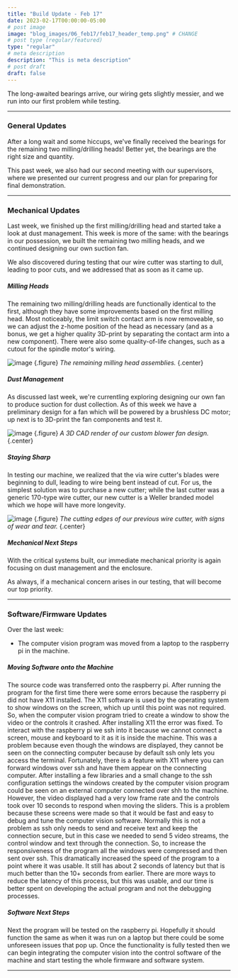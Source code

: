 ```yaml
---
title: "Build Update - Feb 17"
date: 2023-02-17T00:00:00-05:00
# post image
image: "blog_images/06_feb17/feb17_header_temp.png" # CHANGE
# post type (regular/featured)
type: "regular"
# meta description
description: "This is meta description"
# post draft
draft: false
---
```


The long-awaited bearings arrive, our wiring gets slightly messier, and we run into our first problem while testing.

<hr>

### General Updates

After a long wait and some hiccups, we've finally received the bearings for the remaining two milling/drilling heads! Better yet, the bearings are the right size and quantity.

This past week, we also had our second meeting with our supervisors, where we presented our current progress and our plan for preparing for final demonstration.

<hr>

### Mechanical Updates

Last week, we finished up the first milling/drilling head and started take a look at dust management. This week is more of the same: with the bearings in our possession, we built the remaining two milling heads, and we continued designing our own suction fan.

We also discovered during testing that our wire cutter was starting to dull, leading to poor cuts, and we addressed that as soon as it came up.

##### Milling Heads

The remaining two milling/drilling heads are functionally identical to the first, although they have some improvements based on the first milling head. Most noticeably, the limit switch contact arm is now removeable, so we can adjust the z-home position of the head as necessary (and as a bonus, we get a higher quality 3D-print by separating the contact arm into a new component). There were also some quality-of-life changes, such as a cutout for the spindle motor's wiring.

![image](../../blog_images/06_feb17/heads_1.jpg)
{.figure}
_The remaining milling head assemblies._
{.center}

##### Dust Management

As discussed last week, we're currentling exploring designing our own fan to produce suction for dust collection. As of this week we have a preliminary design for a fan which will be powered by a brushless DC motor; up next is to 3D-print the fan components and test it.

![image](../../blog_images/06_feb17/fan_cad.png)
{.figure}
_A 3D CAD render of our custom blower fan design._
{.center}

##### Staying Sharp

In testing our machine, we realized that the via wire cutter's blades were beginning to dull, leading to wire being bent instead of cut. For us, the simplest solution was to purchase a new cutter; while the last cutter was a generic 170-type wire cutter, our new cutter is a Weller branded model which we hope will have more longevity. 

![image](../../blog_images/06_feb17/cutter.jpg)
{.figure}
_The cutting edges of our previous wire cutter, with signs of wear and tear._
{.center}

##### Mechanical Next Steps

With the critical systems built, our immediate mechanical priority is again focusing on dust management and the enclosure.

As always, if a mechanical concern arises in our testing, that will become our top priority.

<hr>

### Software/Firmware Updates

Over the last week:
* The computer vision program was moved from a laptop to the raspberry pi in the machine.

##### Moving Software onto the Machine

The source code was transferred onto the raspberry pi. After running the program for the first time there were some errors because the raspberry pi did not have X11 installed. The X11 software is used by the operating system to show windows on the screen, which up until this point was not required. So, when the computer vision program tried to create a window to show the video or the controls it crashed. After installing X11 the error was fixed. To interact with the raspberry pi we ssh into it because we cannot connect a screen, mouse and keyboard to it as it is inside the machine. This was a problem because even though the windows are displayed, they cannot be seen on the connecting computer because by default ssh only lets you access the terminal. Fortunately, there is a feature with X11 where you can forward windows over ssh and have them appear on the connecting computer. After installing a few libraries and a small change to the ssh configuration settings the windows created by the computer vision program could be seen on an external computer connected over shh to the machine. However, the video displayed had a very low frame rate and the controls took over 10 seconds to respond when moving the sliders. This is a problem because these screens were made so that it would be fast and easy to debug and tune the computer vision software. Normally this is not a problem as ssh only needs to send and receive text and keep the connection secure, but in this case we needed to send 5 video streams, the control window and text through the connection. So, to increase the responsiveness of the program all the windows were compressed and then sent over ssh. This dramatically increased the speed of the program to a point where it was usable. It still has about 2 seconds of latency but that is much better than the 10+ seconds from earlier. There are more ways to reduce the latency of this process, but this was usable, and our time is better spent on developing the actual program and not the debugging processes.

##### Software Next Steps

Next the program will be tested on the raspberry pi. Hopefully it should function the same as when it was run on a laptop but there could be some unforeseen issues that pop up. Once the functionality is fully tested then we can begin integrating the computer vision into the control software of the machine and start testing the whole firmware and software system.

<hr>

<!--
### Electrical Updates

<hr>
-->
